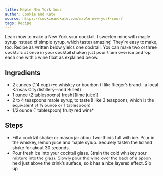 ```yaml
---
title: Maple New York Sour
author: Cookie and Kate
source: https://cookieandkate.com/maple-new-york-sour/
tags: Recipe
---
```

Learn how to make a New York sour cocktail. I sweeten mine with maple syrup instead of simple syrup, which tastes amazing! They're easy to make, too. Recipe as written below yields one cocktail. You can make two or three cocktails at once in your cocktail shaker; just pour them over ice and top each one with a wine float as explained below.
## Ingredients
- 2 ounces (1/4 cup) rye whiskey or bourbon (I like Rieger&#8217;s brand—a local Kansas City distillery—and Bulleit)
- 1 ounce (2 tablespoons) fresh [[lime juice]] 
- 2 to 4 teaspoons maple syrup, to taste (I like 3 teaspoons, which is the equivalent of ½ ounce or 1 tablespoon)
- 1/2 ounce (1 tablespoon) fruity red wine*
## Steps
- Fill a cocktail shaker or mason jar about two-thirds full with ice. Pour in the whiskey, lemon juice and maple syrup. Securely fasten the lid and shake for about 30 seconds.
- Pour fresh ice into your cocktail glass. Strain the cold whiskey sour mixture into the glass. Slowly pour the wine over the back of a spoon held just above the drink’s surface, so it has a nice layered effect. Sip up!
